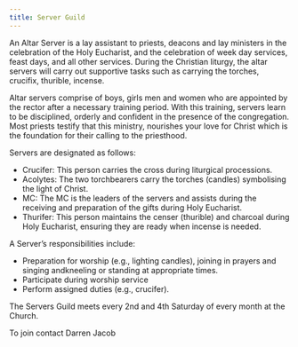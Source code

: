 ```yaml
---
title: Server Guild
---
```

An Altar Server is a lay assistant to priests, deacons and lay ministers in the celebration of the Holy Eucharist,  and the celebration of week day services, feast days, and all other services. During the Christian liturgy, the altar servers will carry out supportive tasks such as carrying the torches, crucifix, thurible, incense.

Altar servers comprise of boys, girls men and women who are appointed by the rector after a necessary training period.    With this training, servers learn to be disciplined, orderly and confident in the presence of the congregation. Most priests testify that this ministry, nourishes your love for Christ which is the foundation for their calling to the priesthood. 

Servers are designated as follows:
* Crucifer: This person carries the cross during liturgical processions.
* Acolytes: The two torchbearers carry the torches (candles) symbolising the light of Christ.
* MC: The MC is the leaders of the servers and assists during the receiving and preparation of the gifts during Holy Eucharist.
* Thurifer: This person maintains the censer (thurible) and charcoal during Holy Eucharist, ensuring they are ready when incense is needed.

A Server’s responsibilities include:
* Preparation for worship (e.g., lighting candles), joining in prayers and singing andkneeling or standing at appropriate times.
* Participate during worship service
* Perform assigned duties (e.g., crucifer).

The Servers Guild meets every  2nd and 4th Saturday of every month at the Church. 

To join contact Darren Jacob 
